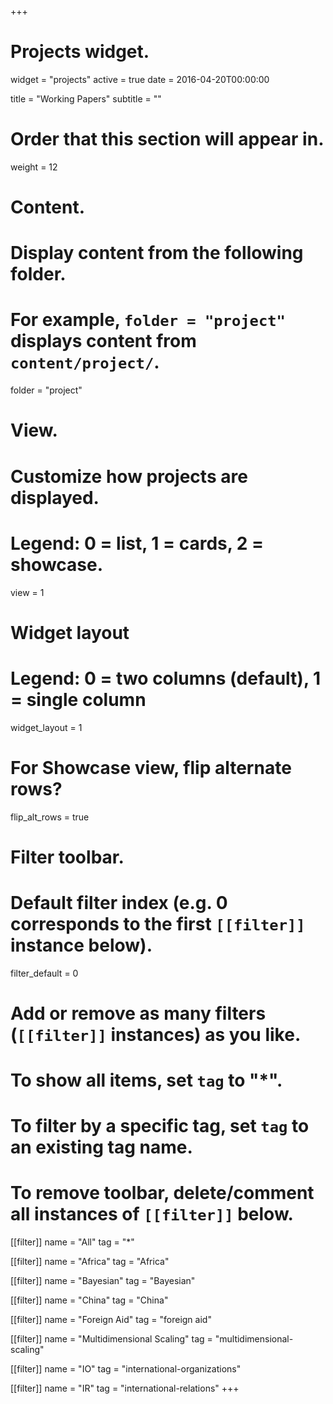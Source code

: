 +++
# Projects widget.
widget = "projects"
active = true
date = 2016-04-20T00:00:00

title = "Working Papers"
subtitle = ""

# Order that this section will appear in.
weight = 12

# Content.
# Display content from the following folder.
# For example, `folder = "project"` displays content from `content/project/`.
folder = "project"

# View.
# Customize how projects are displayed.
# Legend: 0 = list, 1 = cards, 2 = showcase.
view = 1

# Widget layout
# Legend: 0 = two columns (default), 1 = single column
widget_layout = 1

# For Showcase view, flip alternate rows?
flip_alt_rows = true

# Filter toolbar.

# Default filter index (e.g. 0 corresponds to the first `[[filter]]` instance below).
filter_default = 0

# Add or remove as many filters (`[[filter]]` instances) as you like.
# To show all items, set `tag` to "*".
# To filter by a specific tag, set `tag` to an existing tag name.
# To remove toolbar, delete/comment all instances of `[[filter]]` below.
[[filter]]
  name = "All"
  tag = "*"

[[filter]]
  name = "Africa"
  tag = "Africa"

[[filter]]
  name = "Bayesian"
  tag = "Bayesian"

[[filter]]
  name = "China"
  tag = "China"

[[filter]]
  name = "Foreign Aid"
  tag = "foreign aid"

[[filter]]
  name = "Multidimensional Scaling"
  tag = "multidimensional-scaling"

[[filter]]
  name = "IO"
  tag = "international-organizations"

[[filter]]
  name = "IR"
  tag = "international-relations"
+++

